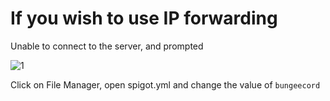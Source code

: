 # If you wish to use IP forwarding

Unable to connect to the server, and prompted

![1](https://media.discordapp.net/attachments/943993455481339925/991851403758796900/unknown.png?width=1852&height=1042)

Click on File Manager, open spigot.yml and change the value of `bungeecord`